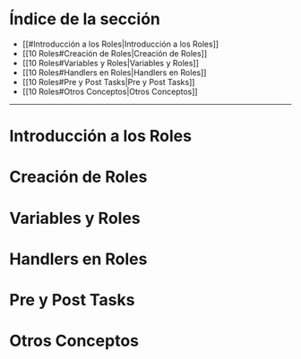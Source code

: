 # Índice de la sección
- [[#Introducción a los Roles|Introducción a los Roles]]
- [[10 Roles#Creación de Roles|Creación de Roles]]
- [[10 Roles#Variables y Roles|Variables y Roles]]
- [[10 Roles#Handlers en Roles|Handlers en Roles]]
- [[10 Roles#Pre y Post Tasks|Pre y Post Tasks]]
- [[10 Roles#Otros Conceptos|Otros Conceptos]]

---
# Introducción a los Roles
























# Creación de Roles

# Variables y Roles

# Handlers en Roles

# Pre y Post Tasks

# Otros Conceptos